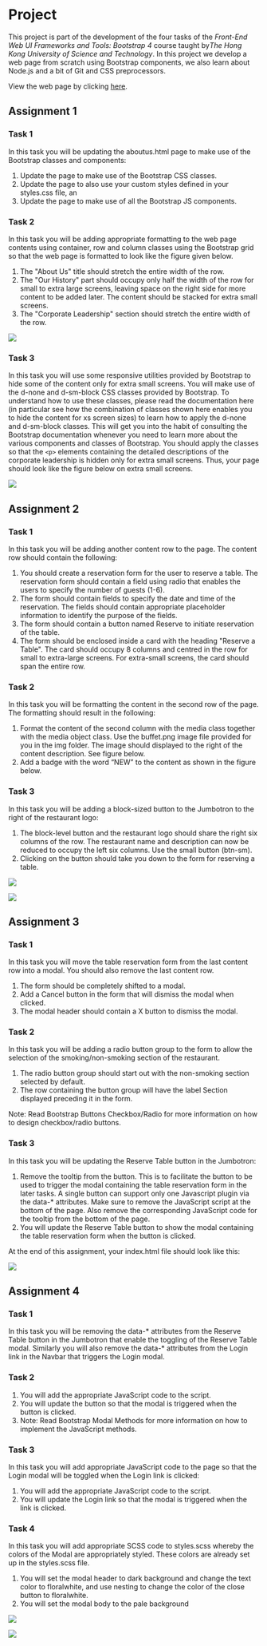 # Project

This project is part of the development of the four tasks of the *Front-End Web UI Frameworks and Tools: Bootstrap 4* course taught by*The Hong Kong University of Science and Technology*. In this project we develop a web page from scratch using Bootstrap components, we also learn about Node.js and a bit of Git and CSS preprocessors.

View the web page by clicking [here](https://bootstrap4-hong-kong.herokuapp.com/).

## Assignment 1

### Task 1

In this task you will be updating the aboutus.html page to make use of the Bootstrap classes and components:

1. Update the page to make use of the Bootstrap CSS classes.
2. Update the page to also use your custom styles defined in your styles.css file, an
3. Update the page to make use of all the Bootstrap JS components.

### Task 2

In this task you will be adding appropriate formatting to the web page contents using container, row and column classes using the Bootstrap grid so that the web page is formatted to look like the figure given below. 

1. The "About Us" title should stretch the entire width of the row. 
2. The "Our History" part should occupy only half the width of the row for small to extra large screens, leaving space on the right side for more content to be added later. The content should be stacked for extra small screens.
3. The "Corporate Leadership" section should stretch the entire width of the row.

![](https://bootstrap4-hong-kong.herokuapp.com/img/full_screen_assingment1.png)

### Task 3

In this task you will use some responsive utilities provided by Bootstrap to hide some of the content only for extra small screens. You will make use of the d-none and d-sm-block CSS classes provided by Bootstrap. To understand how to use these classes, please read the documentation here (in particular see how the combination of classes shown here enables you to hide the content for xs screen sizes) to learn how to apply the d-none and d-sm-block classes. This will get you into the habit of consulting the Bootstrap documentation whenever you need to learn more about the various components and classes of Bootstrap. You should apply the classes so that the ```<p>``` elements containing the detailed descriptions of the corporate leadership is hidden only for extra small screens. Thus, your page should look like the figure below on extra small screens.

![](https://bootstrap4-hong-kong.herokuapp.com/img/movil_screen_assignment1.png)

## Assignment 2

### Task 1

In this task you will be adding another content row to the page. The content row should contain the following:

1. You should create a reservation form for the user to reserve a table. The reservation form should contain a field using radio that enables the users to specify the number of guests (1-6).
2. The form should contain fields to specify the date and time of the reservation. The fields should contain appropriate placeholder information to identify the purpose of the fields.
3. The form should contain a button named Reserve to initiate reservation of the table.
4. The form should be enclosed inside a card with the heading "Reserve a Table". The card should occupy 8 columns and centred in the row for small to extra-large screens. For extra-small screens, the card should span the entire row.

### Task 2

In this task you will be formatting the content in the second row of the page. The formatting should result in the following:

1. Format the content of the second column with the media class together with the media object class. Use the buffet.png image file provided for you in the img folder. The image should displayed to the right of the content description. See figure below.
2. Add a badge with the word “NEW” to the content as shown in the figure below.

### Task 3

In this task you will be adding a block-sized button to the Jumbotron to the right of the restaurant logo:

1. The block-level button and the restaurant logo should share the right six columns of the row. The restaurant name and description can now be reduced to occupy the left six columns. Use the small button (btn-sm).
2. Clicking on the button should take you down to the form for reserving a table.

![](https://bootstrap4-hong-kong.herokuapp.com/img/full_screen_assignment2.png)

![](https://bootstrap4-hong-kong.herokuapp.com/img/movil_screen_assignment2.png)

## Assignment 3

### Task 1

In this task you will move the table reservation form from the last content row into a modal. You should also remove the last content row.

1. The form should be completely shifted to a modal.
2. Add a Cancel button in the form that will dismiss the modal when clicked.
3. The modal header should contain a X button to dismiss the modal.

### Task 2

In this task you will be adding a radio button group to the form to allow the selection of the smoking/non-smoking section of the restaurant.

1. The radio button group should start out with the non-smoking section selected by default.
2. The row containing the button group will have the label Section displayed preceding it in the form.

Note: Read Bootstrap Buttons Checkbox/Radio for more information on how to design checkbox/radio buttons.

### Task 3

In this task you will be updating the Reserve Table button in the Jumbotron:

1. Remove the tooltip from the button. This is to facilitate the button to be used to trigger the modal containing the table reservation form in the later tasks. A single button can support only one Javascript plugin via the data-* attributes. Make sure to remove the JavaScript script at the bottom of the page. Also remove the corresponding JavaScript code for the tooltip from the bottom of the page.
2. You will update the Reserve Table button to show the modal containing the table reservation form when the button is clicked.

At the end of this assignment, your index.html file should look like this:

![](https://bootstrap4-hong-kong.herokuapp.com/img/screen_assignment3.png)

## Assignment 4

### Task 1

In this task you will be removing the data-* attributes from the Reserve Table button in the Jumbotron that enable the toggling of the Reserve Table modal. Similarly you will also remove the data-* attributes from the Login link in the Navbar that triggers the Login modal.

### Task 2

1. You will add the appropriate JavaScript code to the script.
2. You will update the button so that the modal is triggered when the button is clicked.
3. Note: Read Bootstrap Modal Methods for more information on how to implement the JavaScript methods.

### Task 3

In this task you will add appropriate JavaScript code to the page so that the Login modal will be toggled when the Login link is clicked:

1. You will add the appropriate JavaScript code to the script.
2. You will update the Login link so that the modal is triggered when the link is clicked.

### Task 4

In this task you will add appropriate SCSS code to styles.scss whereby the colors of the Modal are appropriately styled. These colors are already set up in the styles.scss file.

1. You will set the modal header to dark background and change the text color to floralwhite, and use nesting to change the color of the close button to floralwhite.
2. You will set the modal body to the pale background

![](https://bootstrap4-hong-kong.herokuapp.com/img/reserve_modal.png)

![](https://bootstrap4-hong-kong.herokuapp.com/img/login_modal.png)
